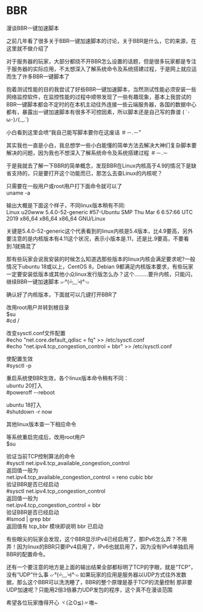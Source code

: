 # BBR
漫谈BBR一键加速脚本

之前几年看了很多关于BBR一键加速脚本的讨论，关于BBR是什么，它的来源，在这里就不做介绍了

对于服务器的玩家，大部分都绕不开BBR怎么设置的话题，但是很多玩家都是专注于服务器的实际应用，不太想深入了解系统命令及系统搭建过程，于是网上就应运而生了许多BBR一键脚本了

抱着测试性能的目的我尝试了好些BBR一键加速脚本，当然测试性能必须安装一些网络监控软件，在监控性能的过程中顺带发现了一些有趣现象，基本上我尝试的BBR一键脚本都会不定时的在本机主动往外连接一些云端服务器，各国的数据中心都有，暴露出一键加速脚本有很多不可控因素，所以脚本还是自己写的靠谱 ( ´･ω･)ﾉ(._.`)

小白看到这里会喷“我自己能写脚本要你在这废话 ＃－.－”

其实我也一直是小白，我总想学一些小白能懂的简单方法去解决大神们复杂脚本要解决的问题，因为我也不想深入了解系统命令及系统搭建过程 ＃－.－

于是我就去了解一下BBR的简单概念，发现BBR在Linux内核高于4.9的情况下是缺省支持的，只是要打开这个功能而已，那怎么去查Linux的内核呢？

只需要在一般用户或root用户打下面命令就可以了  
uname -a

输出大概是下面这个样子，不同linux版本稍有不同:   
Linux u20www 5.4.0-52-generic #57-Ubuntu SMP Thu Mar 6 6:57:66 UTC 2019 x86_64 x86_64 x86_64 GNU/Linux

关键是5.4.0-52-generic这个代表看到的linux内核是5.4版本，比4.9要高，另外要注意的是内核版本有4.11这个状况，表示小版本是.11，还是比.9要高，不要看到.1就搞混了

那有些玩家会说我安装的时候怎么知道选那些版本的linux内核会满足要求呢?一般情况下ubuntu 18或以上，CentOS 8，Debian 9都满足内核版本要求，有些玩家一定要安装低版本或其他小众linux发行版怎么办？这个.........要升内核，只能闪，继续BBR一键加速脚本 ๐·°(৹˃̵﹏˂̵৹)°·๐

确认好了内核版本，下面就可以几键打开BBR了

改用root用户并转到根目录   
$su  
#cd /  

改变sysctl.conf文件配置   
#echo "net.core.default_qdisc = fq" >> /etc/sysctl.conf   
#echo "net.ipv4.tcp_congestion_control = bbr" >> /etc/sysctl.conf  

使配置生效   
#sysctl -p

重启系统使BBR生效，各个linux版本命令稍有不同：   
ubuntu 20打入  
#poweroff --reboot  

ubuntu 18打入   
#shutdown -r now   

其他linux版本查一下相应命令

等系统重启完成后，改用root用户   
$su  

验证当前TCP控制算法的命令  
#sysctl net.ipv4.tcp_available_congestion_control  
返回值一般为  
net.ipv4.tcp_available_congestion_control = reno cubic bbr  
验证BBR是否已经启动   
#sysctl net.ipv4.tcp_congestion_control   
返回值一般为   
net.ipv4.tcp_congestion_control = bbr  
验证BBR是否已经启动   
#lsmod | grep bbr   
返回值有 tcp_bbr 模块即说明 bbr 已启动   

有些眼尖的玩家会发现，这个BBR显示IPv4已经启用了，那IPv6怎么弄？不用弄！因为linux的BBR只要IPv4启用了，IPv6也就启用了，因为没有IPv6单独启用BBR的配置命令。

还有一个要注意的地方是上面的输出结果全部都标明了TCP的字眼，就是“TCP”，没有“UDP”什么事 ๐·°(৹˃̵﹏˂̵৹)°·๐
如果玩家的应用是服务器以UDP方式往外发数据，那么这个BBR可以洗洗睡了，BBR的整个原理是基于TCP的流量控制
那非要UDP加速呢？只能用2倍3倍暴力UDP发包的程序，这个真不在漫谈范围

希望各位玩家撸得开心 ヾ(≧O≦)〃嗷~




